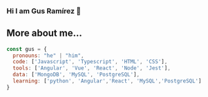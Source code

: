 ### Hi I am Gus Ramírez 👋


## More about me...

```javascript
const gus = {
  pronouns: "he" | "him",
  code: ['Javascript', 'Typescript', 'HTML', 'CSS'],
  tools: ['Angular', 'Vue', 'React', 'Node', 'Jest'],
  data: ['MongoDB', 'MySQL', 'PostgreSQL'],
  learning: ['python', 'Angular','React', 'MySQL','PostgreSQL']
}
```
